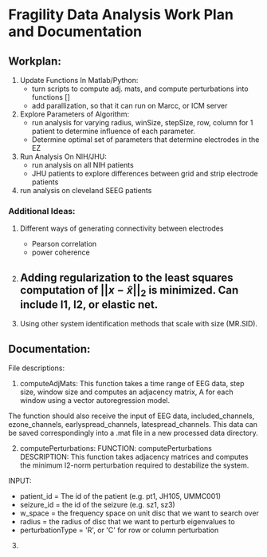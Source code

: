 # Fragility Data Analysis Work Plan and Documentation

## Workplan:
1. Update Functions In Matlab/Python:
	- turn scripts to compute adj. mats, and compute perturbations into functions  []
	- add parallization, so that it can run on Marcc, or ICM server
2. Explore Parameters of Algorithm:
	- run analysis for varying radius, winSize, stepSize, row, column for 1 patient to determine influence of each parameter.
	- Determine optimal set of parameters that determine electrodes in the EZ
3. Run Analysis On NIH/JHU:
	- run analysis on all NIH patients
	- JHU patients to explore differences between grid and strip electrode patients
4. run analysis on cleveland SEEG patients

### Additional Ideas:
1. Different ways of generating connectivity between electrodes 
	- Pearson correlation
	- power coherence

2. Adding regularization to the least squares computation of $||x-\hat{x}||_2$ is minimized. Can include l1, l2, or elastic net.
	- 

3. Using other system identification methods that scale with size (MR.SID).


## Documentation:
File descriptions:
1. computeAdjMats:
This function takes a time range of EEG data, step size, window size and computes an adjacency matrix, A for each window using a vector autoregression model.

The function should also receive the input of EEG data, included_channels, ezone_channels, earlyspread_channels, latespread_channels. This data can be saved correspondingly into a .mat file in a new processed data directory.

2. computePerturbations:
FUNCTION: computePerturbations
DESCRIPTION: This function takes adjacency matrices and computes the
minimum l2-norm perturbation required to destabilize the system.

INPUT:
- patient_id = The id of the patient (e.g. pt1, JH105, UMMC001)
- seizure_id = the id of the seizure (e.g. sz1, sz3)
- w_space = the frequency space on unit disc that we want to search over
- radius = the radius of disc that we want to perturb eigenvalues to
- perturbationType = 'R', or 'C' for row or column perturbation

3. 